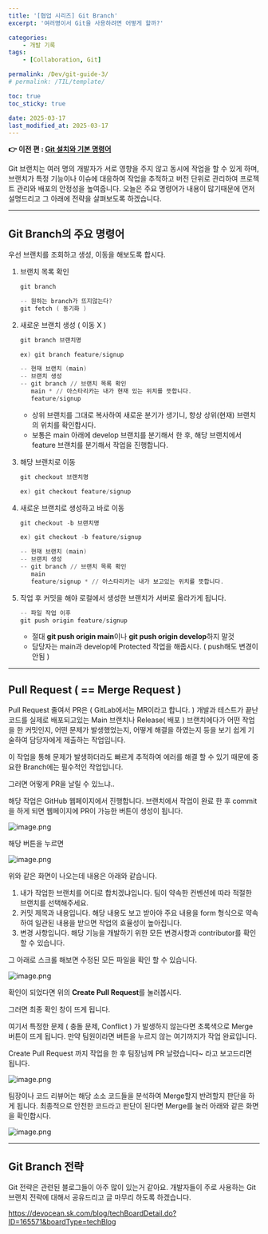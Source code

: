 ```yaml
---
title: '[협업 시리즈] Git Branch'
excerpt: '여러명이서 Git을 사용하려면 어떻게 할까?'

categories:
    - 개발 기록
tags:
    - [Collaboration, Git]

permalink: /Dev/git-guide-3/
# permalink: /TIL/template/

toc: true
toc_sticky: true

date: 2025-03-17
last_modified_at: 2025-03-17
---
```


**👉 이전 편 : [Git 설치와 기본 명령어](https://jjok97.github.io/Dev/git-guide-2)**

Git 브랜치는 여러 명의 개발자가 서로 영향을 주지 않고 동시에 작업을 할 수 있게 하며,
브랜치가 특정 기능이나 이슈에 대응하여 작업을 추적하고 버전 단위로 관리하여 프로젝트 관리와 배포의 안정성을 높여줍니다.
오늘은 주요 명령어가 내용이 많기때문에 먼저 설명드리고 그 아래에 전략을 살펴보도록 하겠습니다.

---

## Git Branch의 주요 명령어

우선 브랜치를 조회하고 생성, 이동을 해보도록 합시다.

1. 브랜치 목록 확인

    ```powershell
    git branch

    -- 원하는 branch가 뜨지않는다?
    git fetch ( 동기화 )
    ```

1. 새로운 브랜치 생성 ( 이동 X )

    ```powershell
    git branch 브랜치명

    ex) git branch feature/signup

    -- 현재 브랜치 (main)
    -- 브랜치 생성
    -- git branch // 브랜치 목록 확인
       main * // 아스타리카는 내가 현재 있는 위치를 뜻합니다.
       feature/signup
    ```

    - 상위 브랜치를 그대로 복사하여 새로운 분기가 생기니, 항상 상위(현재) 브랜치의 위치를 확인합시다.
    - 보통은 main 아래에 develop 브랜치를 분기해서 한 후, 해당 브랜치에서 feature 브랜치를 분기해서 작업을 진행합니다.

1. 해당 브랜치로 이동

    ```powershell
    git checkout 브랜치명

    ex) git checkout feature/signup
    ```

1. 새로운 브랜치로 생성하고 바로 이동

    ```powershell
    git checkout -b 브랜치명

    ex) git checkout -b feature/signup

    -- 현재 브랜치 (main)
    -- 브랜치 생성
    -- git branch // 브랜치 목록 확인
       main
       feature/signup * // 아스타리카는 내가 보고있는 위치를 뜻합니다.
    ```

1. 작업 후 커밋을 해야 로컬에서 생성한 브랜치가 서버로 올라가게 됩니다.

    ```powershell
    -- 파일 작업 이후
    git push origin feature/signup
    ```

    - 절대 **git push origin main**이나 **git push origin develop**하지 말것
    - 담당자는 main과 develop에 Protected 작업을 해줍시다. ( push해도 변경이안됨 )

---

## Pull Request ( == Merge Request )

Pull Request 줄여서 PR은 ( GitLab에서는 MR이라고 합니다. ) 개발과 테스트가 끝난 코드를 실제로 배포되고있는 Main 브랜치나 Release( 배포 ) 브랜치에다가
어떤 작업을 한 커밋인지, 어떤 문제가 발생했었는지, 어떻게 해결을 하였는지 등을 보기 쉽게 기술하여 담당자에게 제출하는 작업입니다.

이 작업을 통해 문제가 발생하더라도 빠르게 추적하여 에러를 해결 할 수 있기 때문에 중요한 Branch에는 필수적인 작업입니다.

그러면 어떻게 PR을 날릴 수 있느냐..

해당 작업은 GitHub 웹페이지에서 진행합니다.
브랜치에서 작업이 완료 한 후 commit을 하게 되면 웹페이지에 PR이 가능한 버튼이 생성이 됩니다.

![image.png](../../assets/img/gitguide-1.png)

해당 버튼을 누르면

![image.png](../../assets/img/gitguide-2.png)

위와 같은 화면이 나오는데 내용은 아래와 같습니다.

1. 내가 작업한 브랜치를 어디로 합치겠냐입니다. 팀이 약속한 컨벤션에 따라 적절한 브랜치를 선택해주세요.
2. 커밋 제목과 내용입니다. 해당 내용도 보고 받아야 주요 내용을 form 형식으로 약속하여 일관된 내용을 받으면 작업의 효율성이 높아집니다.
3. 변경 사항입니다. 해당 기능을 개발하기 위한 모든 변경사항과 contributor를 확인 할 수 있습니다.

그 아래로 스크롤 해보면 수정된 모든 파일을 확인 할 수 있습니다.

![image.png](../../assets/img/gitguide-3.png)

확인이 되었다면 위의 **Create Pull Request**를 눌러봅시다.

그러면 최종 확인 창이 뜨게 됩니다.

여기서 특정한 문제 ( 충돌 문제, Conflict ) 가 발생하지 않는다면 초록색으로 Merge 버튼이 뜨게 됩니다.
만약 팀원이라면 버튼을 누르지 않는 여기까지가 작업 완료입니다.

Create Pull Request 까지 작업을 한 후 팀장님께 PR 날렸습니다~ 라고 보고드리면 됩니다.

![image.png](../../assets/img/gitguide-4.png)

팀장이나 코드 리뷰어는 해당 소소 코드들을 분석하여 Merge할지 반려할지 판단을 하게 됩니다.
최종적으로 안전한 코드라고 판단이 된다면 Merge를 눌러 아래와 같은 화면을 확인합시다.

![image.png](../../assets/img/gitguide-5.png)

---

## Git Branch 전략

Git 전략은 관련된 블로그들이 아주 많이 있는거 같아요.
개발자들이 주로 사용하는 Git 브랜치 전략에 대해서 공유드리고 글 마무리 하도록 하겠습니다.

https://devocean.sk.com/blog/techBoardDetail.do?ID=165571&boardType=techBlog
